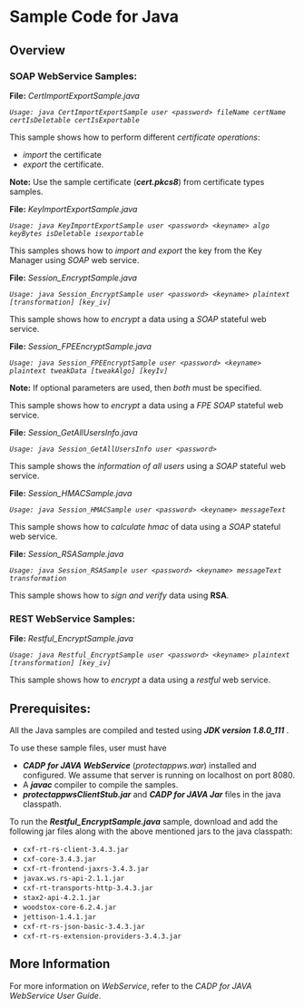 # Sample Code for Java

## Overview

### SOAP WebService Samples:

**File:** *CertImportExportSample.java*

*`Usage: java CertImportExportSample user <password> fileName certName certIsDeletable certIsExportable`*

This sample shows how to perform different *certificate operations*: 

- *import* the certificate
-  *export* the certificate. 

**Note:** Use the sample certificate 
(***cert.pkcs8***) from certificate types samples.

**File:** *KeyImportExportSample.java*

*`Usage: java KeyImportExportSample user <password> <keyname> algo keyBytes isDeletable isexportable`*

This samples shows how to *import and export* the key from the Key Manager using *SOAP* web service.

**File:** *Session_EncryptSample.java*

*`Usage: java Session_EncryptSample user <password> <keyname> plaintext [transformation] [key_iv]`*

This sample shows how to *encrypt* a data using a *SOAP* stateful web service.

**File:** *Session_FPEEncryptSample.java*

*`Usage: java Session_FPEEncryptSample user <password> <keyname> plaintext tweakData [tweakAlgo] [keyIv]`*

**Note:** If optional parameters are used, then *both* must be specified.

This sample shows how to *encrypt* a data using a *FPE SOAP* stateful web service.

**File:** *Session_GetAllUsersInfo.java*

*`Usage: java Session_GetAllUsersInfo user <password>`*

This sample shows the *information of all users* using a *SOAP* stateful web service.

**File:** *Session_HMACSample.java*

*`Usage: java Session_HMACSample user <password> <keyname> messageText`*

This sample shows how to *calculate hmac* of data using a *SOAP* stateful web service.

**File:** *Session_RSASample.java*

*`Usage: java Session_RSASample user <password> <keyname> messageText transformation`*

This sample shows how to *sign and verify* data using **RSA**.


### REST WebService Samples:

**File:** *Restful_EncryptSample.java*

*`Usage: java Restful_EncryptSample user <password> <keyname> plaintext [transformation] [key_iv]`*

This sample shows how to *encrypt* a data using a *restful* web service.

## Prerequisites: 

All the Java samples are compiled and tested using ***JDK version 1.8.0_111*** .

To use these sample files, user must have

- ***CADP for JAVA WebService*** (*protectappws.war*) installed and configured. We assume that server is running on localhost on port 8080.
- A ***javac*** compiler to compile the samples.
- ***protectappwsClientStub.jar*** and ***CADP for JAVA Jar*** files in the java classpath.

 To run the ***Restful_EncryptSample.java*** sample, download and add the following jar files along with the above mentioned jars to the java classpath:

  - `cxf-rt-rs-client-3.4.3.jar`
  - `cxf-core-3.4.3.jar`
  - `cxf-rt-frontend-jaxrs-3.4.3.jar`
  - `javax.ws.rs-api-2.1.1.jar`
  - `cxf-rt-transports-http-3.4.3.jar`
  - `stax2-api-4.2.1.jar`
  - `woodstox-core-6.2.4.jar`
  - `jettison-1.4.1.jar`
  - `cxf-rt-rs-json-basic-3.4.3.jar`
  - `cxf-rt-rs-extension-providers-3.4.3.jar`
    

## More Information

For more information on *WebService*, refer to the *CADP for JAVA WebService User Guide*.

